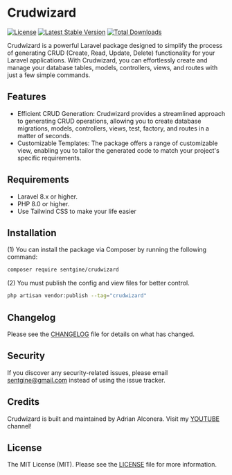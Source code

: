 # Crudwizard

[![License](https://img.shields.io/badge/license-MIT-blue.svg)](LICENSE.md)
[![Latest Stable Version](https://img.shields.io/packagist/v/sentgine/crudwizard.svg)](https://packagist.org/sentgine/crudwizard)
[![Total Downloads](https://img.shields.io/packagist/dt/sentgine/crudwizard.svg)](https://packagist.org/packages/sentgine/crudwizard)

Crudwizard is a powerful Laravel package designed to simplify the process of generating CRUD (Create, Read, Update, Delete) functionality for your Laravel applications. With Crudwizard, you can effortlessly create and manage your database tables, models, controllers, views, and routes with just a few simple commands.

## Features

- Efficient CRUD Generation: Crudwizard provides a streamlined approach to generating CRUD operations, allowing you to create database migrations, models, controllers, views, test, factory, and routes in a matter of seconds.
- Customizable Templates: The package offers a range of customizable view, enabling you to tailor the generated code to match your project's specific requirements.

## Requirements

- Laravel 8.x or higher.
- PHP 8.0 or higher.
- Use Tailwind CSS to make your life easier

## Installation

(1) You can install the package via Composer by running the following command:

```bash
composer require sentgine/crudwizard
```
(2) You must publish the config and view files for better control.
```bash
php artisan vendor:publish --tag="crudwizard"
```
## Changelog
Please see the [CHANGELOG](https://github.com/sentgine/crudwizard/CHANGELOG.md) file for details on what has changed.

## Security
If you discover any security-related issues, please email sentgine@gmail.com instead of using the issue tracker.

## Credits
Crudwizard is built and maintained by Adrian Alconera. Visit my [YOUTUBE](https://www.youtube.com/@sentgine) channel!

## License
The MIT License (MIT). Please see the [LICENSE](https://github.com/sentgine/crudwizard/LICENSE) file for more information.